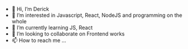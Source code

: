 - 👋 Hi, I’m Derick
- 👀 I’m interested in Javascript, React, NodeJS and programming on the whole
- 🌱 I’m currently learning JS, React
- 💞️ I’m looking to collaborate on Frontend works
- 📫 How to reach me ...

<!---
derickdss/derickdss is a ✨ special ✨ repository because its `README.md` (this file) appears on your GitHub profile.
You can click the Preview link to take a look at your changes.
--->
